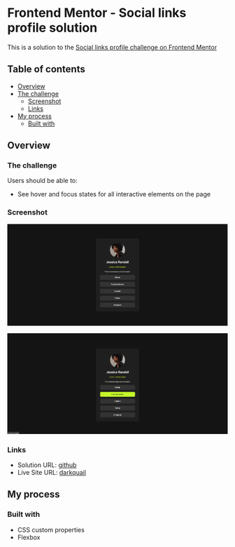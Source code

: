 # Frontend Mentor - Social links profile solution
This is a solution to the [Social links profile challenge on Frontend Mentor](https://www.frontendmentor.io/challenges/social-links-profile-UG32l9m6dQ)

## Table of contents

- [Overview](#overview)
- [The challenge](#the-challenge)
  - [Screenshot](#screenshot)
  - [Links](#links)
- [My process](#my-process)
  - [Built with](#built-with)

## Overview

### The challenge

Users should be able to:

- See hover and focus states for all interactive elements on the page

### Screenshot

![](/documentation/preview.png)

![](/documentation/preview-hover.png)

### Links

- Solution URL: [github](https://github.com/darkquail/social-links-profile)
- Live Site URL: [darkquail](https://darkquail.github.io/social-links-profile/index.html)

## My process

### Built with
- CSS custom properties
- Flexbox